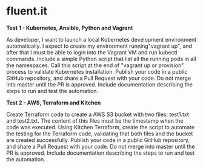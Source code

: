 # fluent.it

**Test 1 - Kubernetes, Ansible, Python and Vagrant**

As developer, I want to launch a local Kubernetes development environment automatically. I expect to create my environment running"vagrant up", and after that I must be able to login into the Vagrant VM and run kubectl commands.
Include a simple Python script that list all the running pods in all the namespaces. Call this script at the end of "vagrant up or provision" process to validate Kubernetes installation. 
Publish your code in a public GitHub repository, and share a Pull Request with your code. Do not merge into master until the PR is approved.
Include documentation describing the steps to run and test the automation.

**Test 2 - AWS, Terraform and Kitchen**

Create Terraform code to create a AWS S3 bucket with two files: test1.txt and test2.txt. The content of this files must be the timestamp when the code was executed.
Using Kitchen Terraform, create the script to automate the testing for the Terraform code, validating that both files and the bucket are created successfully.
Publish your code in a public GitHub repository, and share a Pull Request with your code. Do not merge into master until the PR is approved.
Include documentation describing the steps to run and test the automation.

